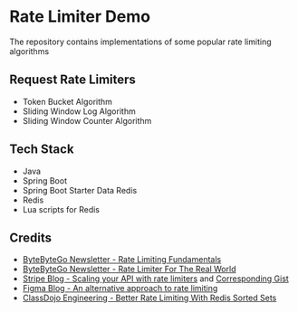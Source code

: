 # Rate Limiter Demo

The repository contains implementations of some popular rate limiting algorithms

## Request Rate Limiters

* Token Bucket Algorithm
* Sliding Window Log Algorithm
* Sliding Window Counter Algorithm

## Tech Stack

* Java
* Spring Boot
* Spring Boot Starter Data Redis
* Redis
* Lua scripts for Redis

## Credits

* [ByteByteGo Newsletter - Rate Limiting Fundamentals](https://blog.bytebytego.com/p/rate-limiting-fundamentals)
* [ByteByteGo Newsletter - Rate Limiter For The Real World](https://blog.bytebytego.com/p/rate-limiter-for-the-real-world)
* [Stripe Blog - Scaling your API with rate limiters](https://stripe.com/blog/rate-limiters)
  and [Corresponding Gist](https://gist.github.com/ptarjan/e38f45f2dfe601419ca3af937fff574d)
* [Figma Blog - An alternative approach to rate limiting](https://medium.com/figma-design/an-alternative-approach-to-rate-limiting-f8a06cf7c94c)
* [ClassDojo Engineering - Better Rate Limiting With Redis Sorted Sets](https://engineering.classdojo.com/blog/2015/02/06/rolling-rate-limiter/)
